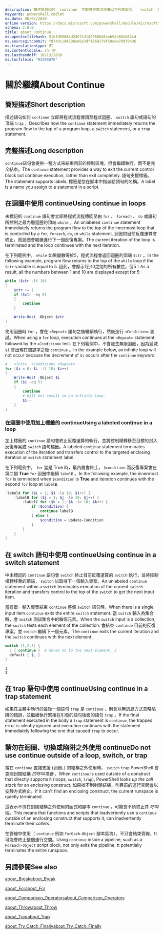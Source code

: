 ```yaml
---
description: 描述語句如何 `continue` 立即將程式流程傳回至程式迴圈、 `switch` 語句或語句的頂端 `trap` 。
keywords: powershell,cmdlet
ms.date: 06/04/2020
online version: https://docs.microsoft.com/powershell/module/microsoft.powershell.core/about/about_continue?view=powershell-5.1&WT.mc_id=ps-gethelp
schema: 2.0.0
title: about_Continue
ms.openlocfilehash: 51dfd85044d240f1d1429580d6eeb98c662d62c4
ms.sourcegitcommit: f874dc1d4236e06a3df195d179f59e0a7d9f8436
ms.translationtype: MT
ms.contentlocale: zh-TW
ms.lasthandoff: 10/13/2020
ms.locfileid: "93208076"
---
```

# <a name="about-continue"></a><span data-ttu-id="a79e0-104">關於繼續</span><span class="sxs-lookup"><span data-stu-id="a79e0-104">About Continue</span></span>

## <a name="short-description"></a><span data-ttu-id="a79e0-105">簡短描述</span><span class="sxs-lookup"><span data-stu-id="a79e0-105">Short description</span></span>

<span data-ttu-id="a79e0-106">描述語句如何 `continue` 立即將程式流程傳回至程式迴圈、 `switch` 語句或語句的頂端 `trap` 。</span><span class="sxs-lookup"><span data-stu-id="a79e0-106">Describes how the `continue` statement immediately returns the program flow to the top of a program loop, a `switch` statement, or a `trap` statement.</span></span>

## <a name="long-description"></a><span data-ttu-id="a79e0-107">完整描述</span><span class="sxs-lookup"><span data-stu-id="a79e0-107">Long description</span></span>

<span data-ttu-id="a79e0-108">`continue`語句會提供一種方式來結束目前的控制區塊，但會繼續執行，而不是完全結束。</span><span class="sxs-lookup"><span data-stu-id="a79e0-108">The `continue` statement provides a way to exit the current control block but continue execution, rather than exit completely.</span></span> <span data-ttu-id="a79e0-109">語句支援標籤。</span><span class="sxs-lookup"><span data-stu-id="a79e0-109">The statement supports labels.</span></span>
<span data-ttu-id="a79e0-110">標籤是您在腳本中指派給語句的名稱。</span><span class="sxs-lookup"><span data-stu-id="a79e0-110">A label is a name you assign to a statement in a script.</span></span>

## <a name="using-continue-in-loops"></a><span data-ttu-id="a79e0-111">在迴圈中使用 continue</span><span class="sxs-lookup"><span data-stu-id="a79e0-111">Using continue in loops</span></span>

<span data-ttu-id="a79e0-112">未標記的 `continue` 語句會立即將程式流程傳回至由 `for` 、 `foreach` 、 `do` 或語句所控制之最內層迴圈的頂端 `while` 。</span><span class="sxs-lookup"><span data-stu-id="a79e0-112">An unlabeled `continue` statement immediately returns the program flow to the top of the innermost loop that is controlled by a `for`, `foreach`, `do`, or `while` statement.</span></span> <span data-ttu-id="a79e0-113">迴圈的目前反覆運算會終止，而迴圈會繼續進行下一個反復專案。</span><span class="sxs-lookup"><span data-stu-id="a79e0-113">The current iteration of the loop is terminated and the loop continues with the next iteration.</span></span>

<span data-ttu-id="a79e0-114">在下列範例中， `while` 如果變數等於5，程式流程會返回迴圈的頂端 `$ctr` 。</span><span class="sxs-lookup"><span data-stu-id="a79e0-114">In the following example, program flow returns to the top of the `while` loop if the `$ctr` variable is equal to 5.</span></span> <span data-ttu-id="a79e0-115">因此，會顯示1到10之間的所有數位，但5：</span><span class="sxs-lookup"><span data-stu-id="a79e0-115">As a result, all the numbers between 1 and 10 are displayed except for 5:</span></span>

```powershell
while ($ctr -lt 10)
{
    $ctr += 1
    if ($ctr -eq 5)
    {
        continue
    }

    Write-Host -Object $ctr
}
```

<span data-ttu-id="a79e0-116">使用迴圈時 `for` ，會在 `<Repeat>` 語句之後繼續執行，然後進行 `<Condition>` 測試。</span><span class="sxs-lookup"><span data-stu-id="a79e0-116">When using a `for` loop, execution continues at the `<Repeat>` statement, followed by the `<Condition>` test.</span></span> <span data-ttu-id="a79e0-117">在下列範例中，不會發生無限迴圈，因為遞減 `$i` 會出現在關鍵字之後 `continue` 。</span><span class="sxs-lookup"><span data-stu-id="a79e0-117">In the example below, an infinite loop will not occur because the decrement of `$i` occurs after the `continue` keyword.</span></span>

```powershell
#   <Init>  <Condition> <Repeat>
for ($i = 0; $i -lt 10; $i++)
{
    Write-Host -Object $i
    if ($i -eq 5)
    {
        continue
        # Will not result in an infinite loop.
        $i--
    }
}
```

### <a name="using-a-labeled-continue-in-a-loop"></a><span data-ttu-id="a79e0-118">在迴圈中使用加上標籤的 continue</span><span class="sxs-lookup"><span data-stu-id="a79e0-118">Using a labeled continue in a loop</span></span>

<span data-ttu-id="a79e0-119">加上標籤的 `continue` 語句會終止反覆運算的執行，並將控制權轉移至目標的封入反復專案或 `switch` 語句標籤。</span><span class="sxs-lookup"><span data-stu-id="a79e0-119">A labeled `continue` statement terminates execution of the iteration and transfers control to the targeted enclosing iteration or `switch` statement label.</span></span>

<span data-ttu-id="a79e0-120">在下列範例中， `for` 當是 True 時，最內層會終止， `$condition` 而反復專案會在第二個 **True** `for` 迴圈中繼續 `labelB` 。</span><span class="sxs-lookup"><span data-stu-id="a79e0-120">In the following example, the innermost `for` is terminated when `$condition` is **True** and iteration continues with the second `for` loop at `labelB`.</span></span>

```powershell
:labelA for ($i = 1; $i -le 10; $i++) {
    :labelB for ($j = 1; $j -le 10; $j++) {
        :labelC for ($k = 1; $k -le 10; $k++) {
            if ($condition) {
                continue labelB
            } else {
                $condition = Update-Condition
            }
        }
    }
}
```

## <a name="using-continue-in-a-switch-statement"></a><span data-ttu-id="a79e0-121">在 switch 語句中使用 continue</span><span class="sxs-lookup"><span data-stu-id="a79e0-121">Using continue in a switch statement</span></span>

<span data-ttu-id="a79e0-122">中未標記的 `continue` 語句會 `switch` 終止目前反覆運算的 `switch` 執行，並將控制權轉移至的頂端， `switch` 以取得下一個輸入專案。</span><span class="sxs-lookup"><span data-stu-id="a79e0-122">An unlabeled `continue` statement within a `switch` terminates execution of the current `switch` iteration and transfers control to the top of the `switch` to get the next input item.</span></span>

<span data-ttu-id="a79e0-123">當有單一輸入專案結束 `continue` 整個 `switch` 語句時。</span><span class="sxs-lookup"><span data-stu-id="a79e0-123">When there is a single input item `continue` exits the entire `switch` statement.</span></span>
<span data-ttu-id="a79e0-124">當 `switch` 輸入為集合時，會 `switch` 測試集合中的每個元素。</span><span class="sxs-lookup"><span data-stu-id="a79e0-124">When the `switch` input is a collection, the `switch` tests each element of the collection.</span></span> <span data-ttu-id="a79e0-125">會結束 `continue` 目前的反復專案，並 `switch` 繼續下一個元素。</span><span class="sxs-lookup"><span data-stu-id="a79e0-125">The `continue` exits the current iteration and the `switch` continues with the next element.</span></span>

```powershell
switch (1,2,3) {
  2 { continue }  # moves on to the next element, 3
  default { $_ }
}
```

```Output
1
3
```

## <a name="using-continue-in-a-trap-statement"></a><span data-ttu-id="a79e0-126">在 trap 語句中使用 continue</span><span class="sxs-lookup"><span data-stu-id="a79e0-126">Using continue in a trap statement</span></span>

<span data-ttu-id="a79e0-127">如果在主體中執行的最後一個語句 `trap` 是 `continue` ，則會以無訊息方式忽略陷阱的錯誤，並繼續執行緊接在引發的語句後面的語句 `trap` 。</span><span class="sxs-lookup"><span data-stu-id="a79e0-127">If the final statement executed in the body a `trap` statement is `continue`, the trapped error is silently ignored and execution continues with the statement immediately following the one that caused `trap` to occur.</span></span>

## <a name="do-not-use-continue-outside-of-a-loop-switch-or-trap"></a><span data-ttu-id="a79e0-128">請勿在迴圈、切換或陷阱之外使用 continue</span><span class="sxs-lookup"><span data-stu-id="a79e0-128">Do not use continue outside of a loop, switch, or trap</span></span>

<span data-ttu-id="a79e0-129">當在 `continue` 直接支援 (迴圈、) 的結構之外使用時， `switch` `trap` PowerShell 會查閱封閉結構 _的呼叫堆疊_ 。</span><span class="sxs-lookup"><span data-stu-id="a79e0-129">When `continue` is used outside of a construct that directly supports it (loops, `switch`, `trap`), PowerShell looks _up the call stack_ for an enclosing construct.</span></span> <span data-ttu-id="a79e0-130">如果找不到封閉結構，則目前的運行空間會以安靜方式終止。</span><span class="sxs-lookup"><span data-stu-id="a79e0-130">If it can't find an enclosing construct, the current runspace is quietly terminated.</span></span>

<span data-ttu-id="a79e0-131">這表示不慎在封閉結構之外使用的函式和腳本 `continue` ，可能會不慎終止其 _呼叫_ 端。</span><span class="sxs-lookup"><span data-stu-id="a79e0-131">This means that functions and scripts that inadvertently use a `continue` outside of an enclosing construct that supports it, can inadvertently terminate their _callers_ .</span></span>

<span data-ttu-id="a79e0-132">在管線中使用（ `continue` 例如 `ForEach-Object` 腳本區塊），不只會結束管線，tt 可能會終止整個運行空間。</span><span class="sxs-lookup"><span data-stu-id="a79e0-132">Using `continue` inside a pipeline, such as a `ForEach-Object` script block, not only exits the pipeline, tt potentially terminates the entire runspace.</span></span>

## <a name="see-also"></a><span data-ttu-id="a79e0-133">另請參閱</span><span class="sxs-lookup"><span data-stu-id="a79e0-133">See also</span></span>

[<span data-ttu-id="a79e0-134">about_Break</span><span class="sxs-lookup"><span data-stu-id="a79e0-134">about_Break</span></span>](about_Break.md)

[<span data-ttu-id="a79e0-135">about_For</span><span class="sxs-lookup"><span data-stu-id="a79e0-135">about_For</span></span>](about_For.md)

[<span data-ttu-id="a79e0-136">about_Comparison_Operators</span><span class="sxs-lookup"><span data-stu-id="a79e0-136">about_Comparison_Operators</span></span>](about_Comparison_Operators.md)

[<span data-ttu-id="a79e0-137">about_Throw</span><span class="sxs-lookup"><span data-stu-id="a79e0-137">about_Throw</span></span>](about_Throw.md)

[<span data-ttu-id="a79e0-138">about_Trap</span><span class="sxs-lookup"><span data-stu-id="a79e0-138">about_Trap</span></span>](about_Trap.md)

[<span data-ttu-id="a79e0-139">about_Try_Catch_Finally</span><span class="sxs-lookup"><span data-stu-id="a79e0-139">about_Try_Catch_Finally</span></span>](about_Try_Catch_Finally.md)
